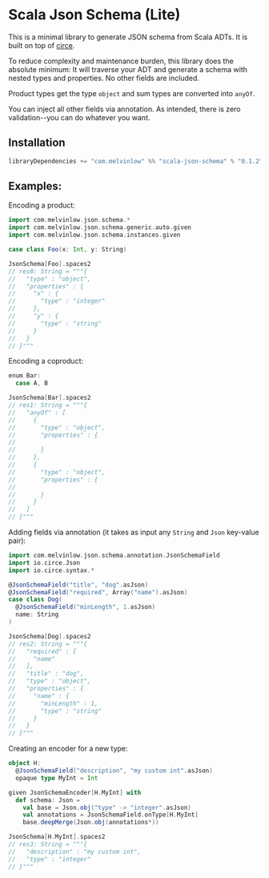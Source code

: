 # Scala Json Schema (Lite)

This is a minimal library to generate JSON schema from Scala ADTs.
It is built on top of [circe](https://circe.github.io/circe/).

To reduce complexity and maintenance burden, this library
does the absolute minimum: It will traverse your ADT and generate
a schema with nested types and properties. No other fields are included.

Product types get the type `object` and sum types are converted into `anyOf`.

You can inject all other fields via annotation.
As intended, there is zero validation--you can do whatever you want.

## Installation

```scala
libraryDependencies += "com.melvinlow" %% "scala-json-schema" % "0.1.2"
```

## Examples:

Encoding a product:

```scala
import com.melvinlow.json.schema.*
import com.melvinlow.json.schema.generic.auto.given
import com.melvinlow.json.schema.instances.given

case class Foo(x: Int, y: String)

JsonSchema[Foo].spaces2
// res0: String = """{
//   "type" : "object",
//   "properties" : {
//     "x" : {
//       "type" : "integer"
//     },
//     "y" : {
//       "type" : "string"
//     }
//   }
// }"""
```

Encoding a coproduct:

```scala
enum Bar:
  case A, B

JsonSchema[Bar].spaces2
// res1: String = """{
//   "anyOf" : [
//     {
//       "type" : "object",
//       "properties" : {
//         
//       }
//     },
//     {
//       "type" : "object",
//       "properties" : {
//         
//       }
//     }
//   ]
// }"""
```

Adding fields via annotation (it takes as input any `String` and `Json` key-value pair):

```scala
import com.melvinlow.json.schema.annotation.JsonSchemaField
import io.circe.Json
import io.circe.syntax.*

@JsonSchemaField("title", "dog".asJson)
@JsonSchemaField("required", Array("name").asJson)
case class Dog(
  @JsonSchemaField("minLength", 1.asJson)
  name: String
)

JsonSchema[Dog].spaces2
// res2: String = """{
//   "required" : [
//     "name"
//   ],
//   "title" : "dog",
//   "type" : "object",
//   "properties" : {
//     "name" : {
//       "minLength" : 1,
//       "type" : "string"
//     }
//   }
// }"""
```

Creating an encoder for a new type:

```scala
object H:
  @JsonSchemaField("description", "my custom int".asJson)
  opaque type MyInt = Int

given JsonSchemaEncoder[H.MyInt] with
  def schema: Json =
    val base = Json.obj("type" -> "integer".asJson)
    val annotations = JsonSchemaField.onType[H.MyInt]
    base.deepMerge(Json.obj(annotations*))

JsonSchema[H.MyInt].spaces2
// res3: String = """{
//   "description" : "my custom int",
//   "type" : "integer"
// }"""
```
